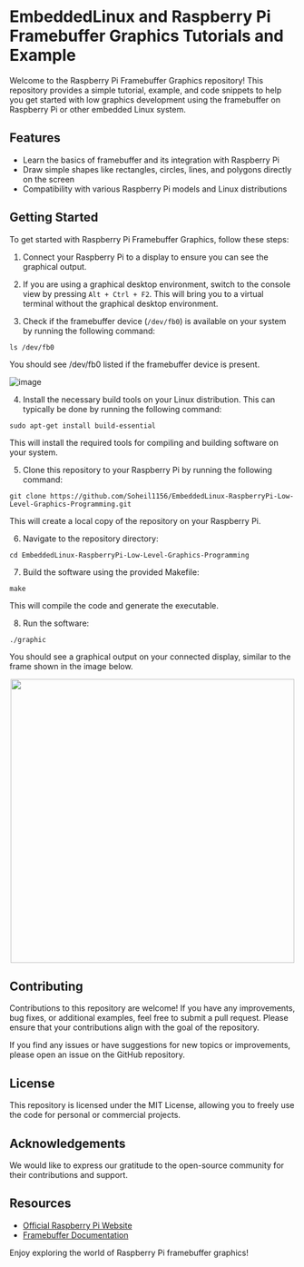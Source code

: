 # EmbeddedLinux and Raspberry Pi Framebuffer Graphics Tutorials and Example
Welcome to the Raspberry Pi Framebuffer Graphics repository! This repository provides a simple tutorial, example, and code snippets to help you get started with low graphics development using the framebuffer on Raspberry Pi or other embedded Linux system.

## Features

- Learn the basics of framebuffer and its integration with Raspberry Pi
- Draw simple shapes like rectangles, circles, lines, and polygons directly on the screen
- Compatibility with various Raspberry Pi models and Linux distributions

## Getting Started

To get started with Raspberry Pi Framebuffer Graphics, follow these steps:

1. Connect your Raspberry Pi to a display to ensure you can see the graphical output.

2. If you are using a graphical desktop environment, switch to the console view by pressing `Alt + Ctrl + F2`. This will bring you to a virtual terminal without the graphical desktop environment.

3. Check if the framebuffer device (`/dev/fb0`) is available on your system by running the following command:
```shell 
ls /dev/fb0
```

You should see /dev/fb0 listed if the framebuffer device is present.

![image](https://github.com/soheil1156/EmbeddedLinux-RaspberryPi-Low-Level-Graphics-Programming/assets/24310606/23d37d1b-2477-4416-89b4-22b7cf4eac8b)

4. Install the necessary build tools on your Linux distribution. This can typically be done by running the following command:

```shell 
sudo apt-get install build-essential
```

This will install the required tools for compiling and building software on your system.

5. Clone this repository to your Raspberry Pi by running the following command:

```shell 
git clone https://github.com/Soheil1156/EmbeddedLinux-RaspberryPi-Low-Level-Graphics-Programming.git
```

This will create a local copy of the repository on your Raspberry Pi.

6. Navigate to the repository directory:

```shell 
cd EmbeddedLinux-RaspberryPi-Low-Level-Graphics-Programming
```

7. Build the software using the provided Makefile:

```shell 
make
```

This will compile the code and generate the executable.

8. Run the software:
```shell 
./graphic
```

You should see a graphical output on your connected display, similar to the frame shown in the image below.

<p align="center">
    <img src="https://github.com/soheil1156/EmbeddedLinux-RaspberryPi-Low-Level-Graphics-Programming/assets/24310606/7b92dc8c-abef-40ac-9fbc-d426945aab95" width="500">
</p>

## Contributing

Contributions to this repository are welcome! If you have any improvements, bug fixes, or additional examples, feel free to submit a pull request. Please ensure that your contributions align with the goal of the repository.

If you find any issues or have suggestions for new topics or improvements, please open an issue on the GitHub repository.

## License

This repository is licensed under the MIT License, allowing you to freely use the code for personal or commercial projects.

## Acknowledgements

We would like to express our gratitude to the open-source community for their contributions and support.

## Resources

- [Official Raspberry Pi Website](https://www.raspberrypi.org/)
- [Framebuffer Documentation](https://www.kernel.org/doc/html/v4.10/gpu/fbdev/index.html)

Enjoy exploring the world of Raspberry Pi framebuffer graphics!
